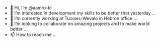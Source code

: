 - 👋 Hi, I’m @aamro-tc
- 👀 I’m interested in development my skills to be better that yesterday ...
- 🌱 I’m currently working at Tucows-Wevalo in Hebron office ...
- 💞️ I’m looking to collaborate on amazing projects and to make world better ...
- 📫 How to reach me ...

<!---
aamro-tc/aamro-tc is a ✨ special ✨ repository because its `README.md` (this file) appears on your GitHub profile.
You can click the Preview link to take a look at your changes.
--->
